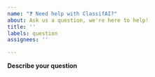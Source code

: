 ```yaml
---
name: "❓ Need help with ClassifAI?"
about: Ask us a question, we're here to help!
title: ''
labels: question
assignees: ''

---
```


<!-- If you have a question about ClassifAI that is neither a bug report nor an enhancement, then please post it here!  Please fill in as much of the template below as you can. -->

**Describe your question**
<!-- A clear and concise description of what your question is. -->

